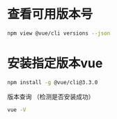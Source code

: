 # 查看可用版本号

```bash
npm view @vue/cli versions --json
```
# 安装指定版本vue

```bash
npm install -g @vue/cli@3.3.0
```

版本查询 （检测是否安装成功）

```bash
vue -V
```